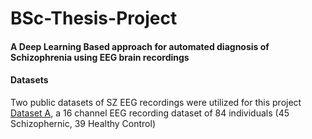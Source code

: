 # BSc-Thesis-Project
#### A Deep Learning Based approach for automated diagnosis of Schizophrenia using EEG brain recordings
#### Datasets
Two public datasets of SZ EEG recordings were utilized for this project <br>
[Dataset A](http://brain.bio.msu.ru/eeg_schizophrenia.htm), a 16 channel EEG recording dataset of 84 individuals (45 Schizophernic, 39 Healthy Control)

